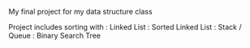 
My final project for my data structure class

Project includes sorting with 
  : Linked List
  : Sorted Linked List
  : Stack / Queue
  : Binary Search Tree
